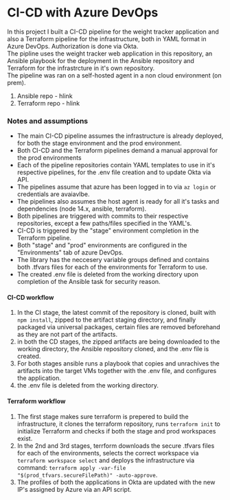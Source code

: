 # CI-CD with Azure DevOps

In this project I built a CI-CD pipeline for the weight tracker application and also a Terraform pipeline for the infrastructure, both in YAML format in Azure DevOps. Authorization is done via Okta.<br>
The pipline uses the weight tracker web application in this repository, an Ansible playbook for the deployment in the Ansible repository
and Terraform for the infrastrcture in it's own repository.<br>
The pipeline was ran on a self-hosted agent in a non cloud environment (on prem).

1. Ansible repo - hlink
2. Terraform repo - hlink

### Notes and assumptions

- The main CI-CD pipeline assumes the infrastructure is already deployed, for both the stage environment and the prod environment.
- Both CI-CD and the Terraform pipelines demand a manual approval for the prod environments
- Each of the pipeline repositories contain YAML templates to use in it's respective pipelines, for the .env file creation and to update Okta via API.
- The pipelines assume that azure has been logged in to via `az login` or credentials are avaiavlbe.
- The pipelines also assumes the host agent is ready for all it's tasks and dependencies (node 14.x, ansible, terraform).
- Both pipelines are triggered with commits to their respective repositories, except a few paths/files specified in the YAML's.
- CI-CD is triggered by the "stage" environment completion in the Terraform pipeline.
- Both "stage" and "prod" environments are configured in the "Environments" tab of azure DevOps.
- The library has the neccesery variable groups defined and contains both .tfvars files for each of the environments for Terraform to use.
- The created .env file is deleted from the working directory upon completion of the Ansible task for security reason.


#### CI-CD workflow

1. In the CI stage, the latest commit of the repository is cloned, built with `npm install`, zipped to the artifact staging directory, and finally packaged via universal packages, certain files are removed beforehand as they are not part of the artifacts.<br>
2. in both the CD stages, the zipped artifacts are being downloaded to the working directory, the Ansible repository cloned, and the .env file is created.
3. For both stages ansible runs a playbook that copies and unrachives the artifacts into the target VMs together with the .env file, and configures the application.
4. the .env file is deleted from the working directory.

#### Terraform workflow

1. The first stage makes sure terraform is prepered to build the infrastructure, it clones the terraform repository, runs `terraform init` to initialize Terraform and checks if both the stage and prod workspaces exist.
2. In the 2nd and 3rd stages, terrform downloads the secure .tfvars files for each of the environments, selects the correct workspace via `terraform workspace select` and deploys the infrastructure via command: `terraform apply -var-file "$(prod_tfvars.secureFilePath)" -auto-approve`.
3. The profiles of both the applications in Okta are updated with the new IP's assigned by Azure via an API script.


